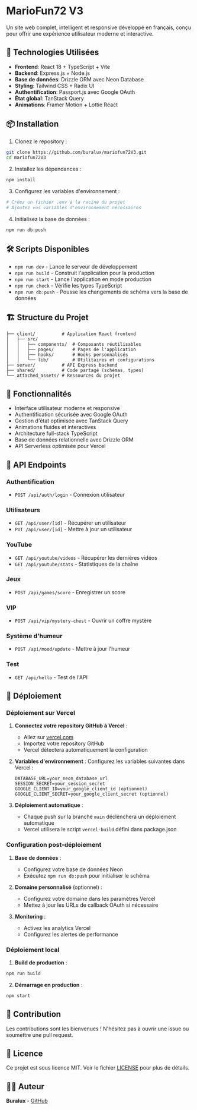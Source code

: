 # MarioFun72 V3

Un site web complet, intelligent et responsive développé en français, conçu pour offrir une expérience utilisateur moderne et interactive.

## 🚀 Technologies Utilisées

- **Frontend**: React 18 + TypeScript + Vite
- **Backend**: Express.js + Node.js
- **Base de données**: Drizzle ORM avec Neon Database
- **Styling**: Tailwind CSS + Radix UI
- **Authentification**: Passport.js avec Google OAuth
- **État global**: TanStack Query
- **Animations**: Framer Motion + Lottie React

## 📦 Installation

1. Clonez le repository :
```bash
git clone https://github.com/buralux/mariofun72V3.git
cd mariofun72V3
```

2. Installez les dépendances :
```bash
npm install
```

3. Configurez les variables d'environnement :
```bash
# Créez un fichier .env à la racine du projet
# Ajoutez vos variables d'environnement nécessaires
```

4. Initialisez la base de données :
```bash
npm run db:push
```

## 🛠️ Scripts Disponibles

- `npm run dev` - Lance le serveur de développement
- `npm run build` - Construit l'application pour la production
- `npm run start` - Lance l'application en mode production
- `npm run check` - Vérifie les types TypeScript
- `npm run db:push` - Pousse les changements de schéma vers la base de données

## 🏗️ Structure du Projet

```
├── client/          # Application React frontend
│   ├── src/
│   │   ├── components/  # Composants réutilisables
│   │   ├── pages/       # Pages de l'application
│   │   ├── hooks/       # Hooks personnalisés
│   │   └── lib/         # Utilitaires et configurations
├── server/          # API Express backend
├── shared/          # Code partagé (schémas, types)
└── attached_assets/ # Ressources du projet
```

## 🌟 Fonctionnalités

- Interface utilisateur moderne et responsive
- Authentification sécurisée avec Google OAuth
- Gestion d'état optimisée avec TanStack Query
- Animations fluides et interactives
- Architecture full-stack TypeScript
- Base de données relationnelle avec Drizzle ORM
- API Serverless optimisée pour Vercel

## 🔗 API Endpoints

### Authentification
- `POST /api/auth/login` - Connexion utilisateur

### Utilisateurs
- `GET /api/user/[id]` - Récupérer un utilisateur
- `PUT /api/user/[id]` - Mettre à jour un utilisateur

### YouTube
- `GET /api/youtube/videos` - Récupérer les dernières vidéos
- `GET /api/youtube/stats` - Statistiques de la chaîne

### Jeux
- `POST /api/games/score` - Enregistrer un score

### VIP
- `POST /api/vip/mystery-chest` - Ouvrir un coffre mystère

### Système d'humeur
- `POST /api/mood/update` - Mettre à jour l'humeur

### Test
- `GET /api/hello` - Test de l'API

## 🚀 Déploiement

### Déploiement sur Vercel

1. **Connectez votre repository GitHub à Vercel** :
   - Allez sur [vercel.com](https://vercel.com)
   - Importez votre repository GitHub
   - Vercel détectera automatiquement la configuration

2. **Variables d'environnement** :
   Configurez les variables suivantes dans Vercel :
   ```
   DATABASE_URL=your_neon_database_url
   SESSION_SECRET=your_session_secret
   GOOGLE_CLIENT_ID=your_google_client_id (optionnel)
   GOOGLE_CLIENT_SECRET=your_google_client_secret (optionnel)
   ```

3. **Déploiement automatique** :
   - Chaque push sur la branche `main` déclenchera un déploiement automatique
   - Vercel utilisera le script `vercel-build` défini dans package.json

### Configuration post-déploiement

1. **Base de données** :
   - Configurez votre base de données Neon
   - Exécutez `npm run db:push` pour initialiser le schéma

2. **Domaine personnalisé** (optionnel) :
   - Configurez votre domaine dans les paramètres Vercel
   - Mettez à jour les URLs de callback OAuth si nécessaire

3. **Monitoring** :
   - Activez les analytics Vercel
   - Configurez les alertes de performance

### Déploiement local

1. **Build de production** :
```bash
npm run build
```

2. **Démarrage en production** :
```bash
npm start
```

## 🤝 Contribution

Les contributions sont les bienvenues ! N'hésitez pas à ouvrir une issue ou soumettre une pull request.

## 📄 Licence

Ce projet est sous licence MIT. Voir le fichier [LICENSE](LICENSE) pour plus de détails.

## 👨‍💻 Auteur

**Buralux** - [GitHub](https://github.com/buralux)